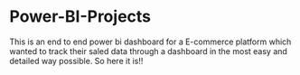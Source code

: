 # Power-BI-Projects
This is an end to end power bi dashboard for a E-commerce platform which wanted to track their saled data through a dashboard in the most easy and detailed way possible.
So here it is!!

